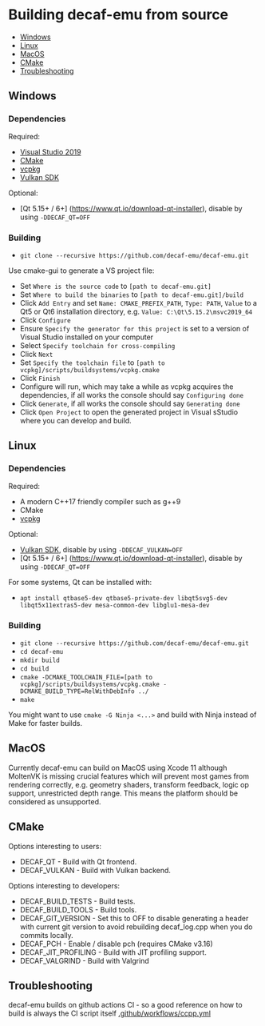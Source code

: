 # Building decaf-emu from source
- [Windows](#windows)
- [Linux](#Linux)
- [MacOS](#MacOS)
- [CMake](#CMake)
- [Troubleshooting](#Troubleshooting)

## Windows

### Dependencies
Required:
- [Visual Studio 2019](https://visualstudio.microsoft.com/vs/community/)
- [CMake](https://cmake.org/)
- [vcpkg](https://vcpkg.io/en/getting-started.html)
- [Vulkan SDK](https://vulkan.lunarg.com/sdk/home)

Optional:
- [Qt 5.15+ / 6+] (https://www.qt.io/download-qt-installer), disable by using `-DDECAF_QT=OFF`

### Building
- `git clone --recursive https://github.com/decaf-emu/decaf-emu.git`

Use cmake-gui to generate a VS project file:
- Set `Where is the source code` to `[path to decaf-emu.git]`
- Set `Where to build the binaries` to `[path to decaf-emu.git]/build`
- Click `Add Entry` and set `Name: CMAKE_PREFIX_PATH`, `Type: PATH`, `Value` to a Qt5 or Qt6 installation directory, e.g. `Value: C:\Qt\5.15.2\msvc2019_64`
- Click `Configure`
- Ensure `Specify the generator for this project` is set to a version of Visual Studio installed on your computer
- Select `Specify toolchain for cross-compiling`
- Click `Next`
- Set `Specify the toolchain file` to `[path to vcpkg]/scripts/buildsystems/vcpkg.cmake`
- Click `Finish`
- Configure will run, which may take a while as vcpkg acquires the dependencies, if all works the console should say `Configuring done`
- Click `Generate`, if all works the console should say `Generating done`
- Click `Open Project` to open the generated project in Visual sStudio where you can develop and build.

## Linux

### Dependencies
Required:
- A modern C++17 friendly compiler such as g++9
- CMake
- [vcpkg](https://vcpkg.io/en/getting-started.html)

Optional:
- [Vulkan SDK](https://vulkan.lunarg.com/sdk/home), disable by using `-DDECAF_VULKAN=OFF`
- [Qt 5.15+ / 6+] (https://www.qt.io/download-qt-installer), disable by using `-DDECAF_QT=OFF`

For some systems, Qt can be installed with:
- `apt install qtbase5-dev qtbase5-private-dev libqt5svg5-dev libqt5x11extras5-dev mesa-common-dev libglu1-mesa-dev`

### Building
- `git clone --recursive https://github.com/decaf-emu/decaf-emu.git`
- `cd decaf-emu`
- `mkdir build`
- `cd build`
- `cmake -DCMAKE_TOOLCHAIN_FILE=[path to vcpkg]/scripts/buildsystems/vcpkg.cmake -DCMAKE_BUILD_TYPE=RelWithDebInfo ../`
- `make`

You might want to use `cmake -G Ninja <...>` and build with Ninja instead of Make for faster builds.

## MacOS
Currently decaf-emu can build on MacOS using Xcode 11 although MoltenVK is missing crucial features which will prevent most games from rendering correctly, e.g. geometry shaders, transform feedback, logic op support, unrestricted depth range. This means the platform should be considered as unsupported.

## CMake
Options interesting to users:
- DECAF_QT - Build with Qt frontend.
- DECAF_VULKAN - Build with Vulkan backend.

Options interesting to developers:
- DECAF_BUILD_TESTS - Build tests.
- DECAF_BUILD_TOOLS - Build tools.
- DECAF_GIT_VERSION - Set this to OFF to disable generating a header with current git version to avoid rebuilding decaf_log.cpp when you do commits locally.
- DECAF_PCH - Enable / disable pch (requires CMake v3.16)
- DECAF_JIT_PROFILING - Build with JIT profiling support.
- DECAF_VALGRIND - Build with Valgrind

## Troubleshooting

decaf-emu builds on github actions CI - so a good reference on how to build is always the CI script itself [.github/workflows/ccpp.yml](https://github.com/decaf-emu/decaf-emu/blob/master/.github/workflows/ccpp.yml)
